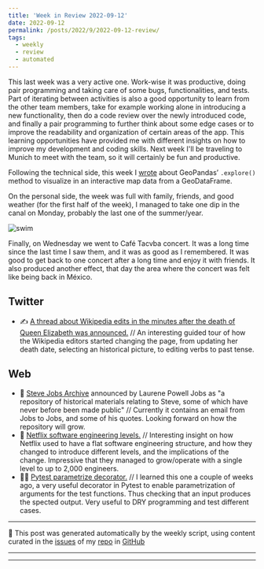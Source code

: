 ```yaml
---
title: 'Week in Review 2022-09-12'
date: 2022-09-12
permalink: /posts/2022/9/2022-09-12-review/
tags:
  - weekly
  - review
  - automated
---
```

 This last week was a very active one. Work-wise it was productive, doing pair programming and taking care of some bugs, functionalities, and tests. Part of iterating between activities is also a good opportunity to learn from the other team members, take for example working alone in introducing a new functionality, then do a code review over the newly introduced code, and finally a pair programming to further think about some edge cases or to improve the readability and organization of certain areas of the app. This learning opportunities have provided me with different insights on how to improve my development and coding skills. Next week I'll be traveling to Munich to meet with the team, so it will certainly be fun and productive.

Following the technical side, this week I [wrote](https://luisnatera.com/posts/2022/9/exploring-geodata-in-python-with-geopandas/) about GeoPandas’ `.explore()` method to visualize in an interactive map data from a GeoDataFrame. 

On the personal side, the week was full with family, friends, and good weather (for the first half of the week), I managed to take one dip in the canal on Monday, probably the last one of the summer/year.

![swim](https://user-images.githubusercontent.com/11371711/189315186-db2b1d28-5f06-4fec-8553-50b66c444637.png)

Finally, on Wednesday we went to Café Tacvba concert. It was a long time since the last time I saw them, and it was as good as I remembered. It was good to get back to one concert after a long time and enjoy it with friends. It also produced another effect, that day the area where the concert was felt like being back in México.


## Twitter
-  ✍️ [A thread about Wikipedia edits in the minutes after the death of Queen Elizabeth was announced.](https://twitter.com/depthsofwiki/status/1568101529273643008?s=21&t=8_UALUkjvskSxMKSwJnI0w) // An interesting guided tour of how the Wikipedia editors started changing the page, from updating her death date, selecting an historical picture, to editing verbs to past tense.

## Web
-  📱 [Steve Jobs Archive](https://stevejobsarchive.com/) announced by Laurene Powell Jobs as "a repository of historical materials relating to Steve, some of which have never before been made public" // Currently it contains an email from Jobs to Jobs, and some of his quotes. Looking forward on how the repository will grow. 
-  📼 [Netflix software engineering levels.](https://blog.pragmaticengineer.com/netflix-levels/) // Interesting insight on how Netflix used to have a flat software engineering structure, and how they changed to introduce different levels, and the implications of the change. Impressive that they managed to grow/operate with a single level to up to 2,000 engineers.
-  🧑‍💻 [Pytest parametrize decorator.](https://docs.pytest.org/en/6.2.x/parametrize.html) // I learned this one a couple of weeks ago, a very useful decorator in Pytest to enable parametrization of arguments for the test functions. Thus checking that an input produces the spected output. Very useful to DRY programming and test different cases.

***
🤖 This post was generated automatically by the weekly script, using content curated in the [issues](https://github.com/nateraluis/nateraluis.github.io/issues) of my [repo](https://github.com/nateraluis/nateraluis.github.io/) in [GitHub](https://github.com/nateraluis)
***

***
